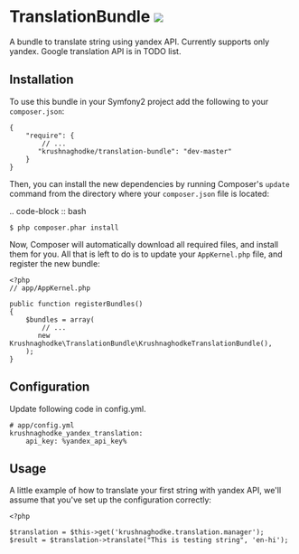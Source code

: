 # TranslationBundle ![](https://d15hperv2jcnaj.cloudfront.net/assets/v17c227c2f3/bundles/insight/img/medals/with-ribbon/medal-platinum.png)

A bundle to translate string using yandex API.  Currently supports only yandex. Google translation API is in TODO list.

## Installation

To use this bundle in your Symfony2 project add the following to your `composer.json`:

    {
        "require": {
            // ...
           "krushnaghodke/translation-bundle": "dev-master"
        }
    }

Then, you can install the new dependencies by running Composer's ``update`` command from the directory
where your ``composer.json`` file is located:

.. code-block :: bash

    $ php composer.phar install

Now, Composer will automatically download all required files, and install them for you.
All that is left to do is to update your ``AppKernel.php`` file, and register the new bundle:

    <?php
    // app/AppKernel.php

    public function registerBundles()
    {
        $bundles = array(
            // ...
           new Krushnaghodke\TranslationBundle\KrushnaghodkeTranslationBundle(),
        );
    }


## Configuration

Update following code in config.yml.

    # app/config.yml
    krushnaghodke_yandex_translation:
        api_key: %yandex_api_key%


## Usage

A little example of how to translate your first string with yandex API, we'll assume that you've set up the configuration correctly:

    <?php

    $translation = $this->get('krushnaghodke.translation.manager');
    $result = $translation->translate("This is testing string", 'en-hi');

